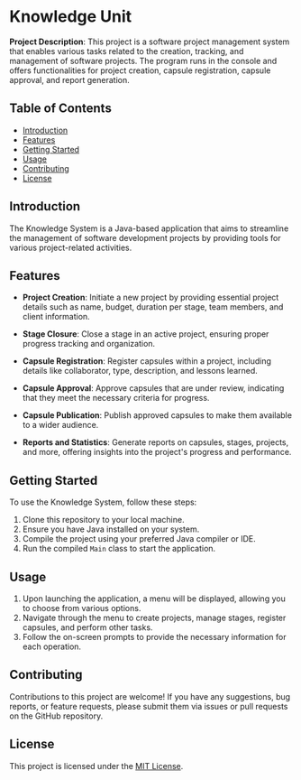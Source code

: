 # Knowledge Unit

**Project Description**: This project is a software project management system that enables various tasks related to the creation, tracking, and management of software projects. The program runs in the console and offers functionalities for project creation, capsule registration, capsule approval, and report generation.

## Table of Contents
- [Introduction](#introduction)
- [Features](#features)
- [Getting Started](#getting-started)
- [Usage](#usage)
- [Contributing](#contributing)
- [License](#license)

## Introduction

The Knowledge System is a Java-based application that aims to streamline the management of software development projects by providing tools for various project-related activities.

## Features

- **Project Creation**: Initiate a new project by providing essential project details such as name, budget, duration per stage, team members, and client information.

- **Stage Closure**: Close a stage in an active project, ensuring proper progress tracking and organization.

- **Capsule Registration**: Register capsules within a project, including details like collaborator, type, description, and lessons learned.

- **Capsule Approval**: Approve capsules that are under review, indicating that they meet the necessary criteria for progress.

- **Capsule Publication**: Publish approved capsules to make them available to a wider audience.

- **Reports and Statistics**: Generate reports on capsules, stages, projects, and more, offering insights into the project's progress and performance.

## Getting Started

To use the Knowledge System, follow these steps:

1. Clone this repository to your local machine.
2. Ensure you have Java installed on your system.
3. Compile the project using your preferred Java compiler or IDE.
4. Run the compiled `Main` class to start the application.

## Usage

1. Upon launching the application, a menu will be displayed, allowing you to choose from various options.
2. Navigate through the menu to create projects, manage stages, register capsules, and perform other tasks.
3. Follow the on-screen prompts to provide the necessary information for each operation.

## Contributing

Contributions to this project are welcome! If you have any suggestions, bug reports, or feature requests, please submit them via issues or pull requests on the GitHub repository.

## License

This project is licensed under the [MIT License](LICENSE).
